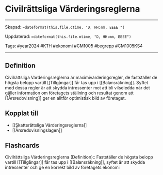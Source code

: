 # Civilrättsliga Värderingsreglerna

---

Skapad: `=dateformat(this.file.ctime, "D, HH:mm, EEEE ")`

Uppdaterad: `=dateformat(this.file.mtime, "D, HH:mm, EEEE")`

Tags: #year2024 #KTH #ekonomi #CM1005 #begrepp #CM1005KS4

---

## Definition

Civilrättsliga Värderingsreglerna är maximivärderingsregler, de fastställer de högsta belopp vartill [[Tillgångar]] får tas upp i [[Balansräkning]]. Syftet med dessa regler är att skydda intressenter mot att bli vilseledda när det gäller information om företagets ställning och resultat genom att [[Årsredovisning]] ger en alltför optimistisk bild av företaget.

## Kopplat till

- [[Skatterättsliga Värderingsreglerna]]
- [[Årsredovisningslagen]]

## Flashcards

Civilrättsliga Värderingsreglerna (Definition):: Fastställer de högsta belopp vartill [[Tillgångar]] får tas upp i [[Balansräkning]], syftet är att skydda intressenter och ge en korrekt bild av företagets ekonomi
